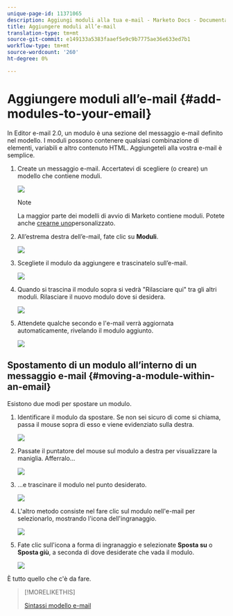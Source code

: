 ```yaml
---
unique-page-id: 11371065
description: Aggiungi moduli alla tua e-mail - Marketo Docs - Documentazione prodotto
title: Aggiungere moduli all’e-mail
translation-type: tm+mt
source-git-commit: e149133a5383faaef5e9c9b7775ae36e633ed7b1
workflow-type: tm+mt
source-wordcount: '260'
ht-degree: 0%

---
```



# Aggiungere moduli all’e-mail {#add-modules-to-your-email}

In Editor e-mail 2.0, un modulo è una sezione del messaggio e-mail definito nel modello. I moduli possono contenere qualsiasi combinazione di elementi, variabili e altro contenuto HTML. Aggiungeteli alla vostra e-mail è semplice.

1. Create un messaggio e-mail. Accertatevi di scegliere (o creare) un modello che contiene moduli.

   ![](assets/one-1.png)

   >[!NOTE]
   >
   >La maggior parte dei modelli di avvio di Marketo contiene moduli. Potete anche [crearne uno](http://docs.marketo.com/display/DOCS/Email+Template+Syntax#EmailTemplateSyntax-Modules)personalizzato.

1. All’estrema destra dell’e-mail, fate clic su **Moduli**.

   ![](assets/two-3.png)

1. Scegliete il modulo da aggiungere e trascinatelo sull’e-mail.

   ![](assets/three-3.png)

1. Quando si trascina il modulo sopra si vedrà &quot;Rilasciare qui&quot; tra gli altri moduli. Rilasciare il nuovo modulo dove si desidera.

   ![](assets/four-2.png)

1. Attendete qualche secondo e l&#39;e-mail verrà aggiornata automaticamente, rivelando il modulo aggiunto.

   ![](assets/five-3.png)

## Spostamento di un modulo all’interno di un messaggio e-mail {#moving-a-module-within-an-email}

Esistono due modi per spostare un modulo.

1. Identificare il modulo da spostare. Se non sei sicuro di come si chiama, passa il mouse sopra di esso e viene evidenziato sulla destra.

   ![](assets/six-2.png)

1. Passate il puntatore del mouse sul modulo a destra per visualizzare la maniglia. Afferralo...

   ![](assets/seven-2.png)

1. ...e trascinare il modulo nel punto desiderato.

   ![](assets/eight-2.png)

1. L&#39;altro metodo consiste nel fare clic sul modulo nell&#39;e-mail per selezionarlo, mostrando l&#39;icona dell&#39;ingranaggio.

   ![](assets/nine-2.png)

1. Fate clic sull&#39;icona a forma di ingranaggio e selezionate **Sposta su** o **Sposta giù**, a seconda di dove desiderate che vada il modulo.

   ![](assets/ten-2.png)

È tutto quello che c&#39;è da fare.

>[!MORELIKETHIS]
>
>[Sintassi modello e-mail](email-template-syntax.md)

